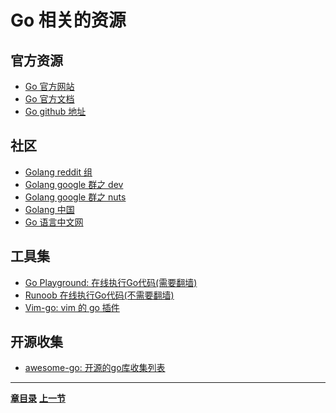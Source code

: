 Go 相关的资源
=============

## 官方资源

* [Go 官方网站](https://golang.org)
* [Go 官方文档](https://golang.org/doc)
* [Go github 地址](https://github.com/golang/go)

## 社区

* [Golang reddit 组](https://www.reddit.com/r/golang/)
* [Golang google 群之 dev](https://groups.google.com/forum/#!forum/golang-dev)
* [Golang google 群之 nuts](https://groups.google.com/forum/#!forum/golang-nuts)
* [Golang 中国](http://golangtc.com)
* [Go 语言中文网](http://studygolang.com)

## 工具集

* [Go Playground: 在线执行Go代码(需要翻墙)](https://play.golang.org)
* [Runoob 在线执行Go代码(不需要翻墙)](http://c.runoob.com/compile/21)
* [Vim-go: vim 的 go 插件](https://github.com/fatih/vim-go)

## 开源收集

* [awesome-go: 开源的go库收集列表](https://github.com/avelino/awesome-go)

---
[**章目录**](./ch01.md)
[**上一节**](./ch01-02-development-environment.md)
